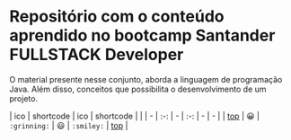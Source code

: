 # Repositório com o conteúdo aprendido no bootcamp Santander FULLSTACK Developer

O material presente nesse conjunto, aborda a linguagem de programação Java. Além disso, conceitos que possibilita o desenvolvimento de um projeto.


 | ico | shortcode | ico | shortcode | |
| - | :-: | - | :-: | - | - |
| [top](#smileys--emotion) | :grinning: | `:grinning:` | :smiley: | `:smiley:` | [top](#table-of-contents) |